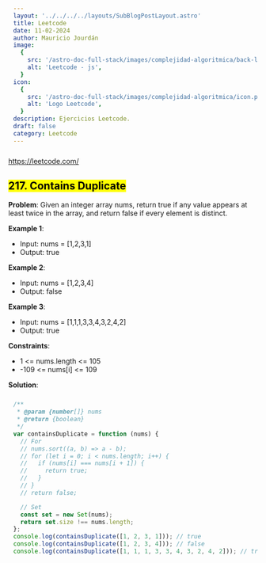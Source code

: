 ```yaml
---
layout: '../../../../layouts/SubBlogPostLayout.astro'
title: Leetcode
date: 11-02-2024
author: Mauricio Jourdán
image:
  {
    src: '/astro-doc-full-stack/images/complejidad-algoritmica/back-leetcode.png',
    alt: 'Leetcode - js',
  }
icon:
  {
    src: '/astro-doc-full-stack/images/complejidad-algoritmica/icon.png',
    alt: 'Logo Leetcode',
  }
description: Ejercicios Leetcode.
draft: false
category: Leetcode
---
```


https://leetcode.com/

## <mark>217. Contains Duplicate</mark>

**Problem**: Given an integer array nums, return true if any value appears at least twice in the array, and return false if every element is distinct.

**Example 1**:

- Input: nums = [1,2,3,1]
- Output: true

**Example 2**:

- Input: nums = [1,2,3,4]
- Output: false

**Example 3**:

- Input: nums = [1,1,1,3,3,4,3,2,4,2]
- Output: true

**Constraints**:

- 1 <= nums.length <= 105
- -109 <= nums[i] <= 109

**Solution**:

```js
/**
 * @param {number[]} nums
 * @return {boolean}
 */
var containsDuplicate = function (nums) {
  // For
  // nums.sort((a, b) => a - b);
  // for (let i = 0; i < nums.length; i++) {
  //   if (nums[i] === nums[i + 1]) {
  //     return true;
  //   }
  // }
  // return false;

  // Set
  const set = new Set(nums);
  return set.size !== nums.length;
};
console.log(containsDuplicate([1, 2, 3, 1])); // true
console.log(containsDuplicate([1, 2, 3, 4])); // false
console.log(containsDuplicate([1, 1, 1, 3, 3, 4, 3, 2, 4, 2])); // true
```

<style>
  h1 { color: #713f12; }
  h2 { color: #2563eb; }
  h3 { color: #a855f7; }
  img {
    width: 100%;
    height: 100%;
    object-fit: cover;
  }
  pre {
    padding: 10px;
  }
</style>
